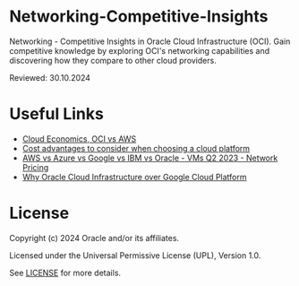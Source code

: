 # Networking-Competitive-Insights 

Networking - Competitive Insights in Oracle Cloud Infrastructure (OCI). Gain competitive knowledge by exploring OCI's networking capabilities and discovering how they compare to other cloud providers.

Reviewed: 30.10.2024

# Useful Links

- [Cloud Economics, OCI vs AWS](https://www.oracle.com/cloud/economics/)
- [Cost advantages to consider when choosing a cloud platform](https://blogs.oracle.com/cloud-infrastructure/post/cost-advantages-to-consider-when-choosing-a-cloud-platform---part-1-pricing-consistency-with-consumption-flexibility)
- [AWS vs Azure vs Google vs IBM vs Oracle - VMs Q2 2023 - Network Pricing ](https://projector.cloud-mercato.com/projects/aws-vs-azure-vs-google-vs-ibm-vs-oracle-vms-q2-2023/network-pricing/graph)
- [Why Oracle Cloud Infrastructure over Google Cloud Platform](https://www.oracle.com/a/ocom/docs/cloud/oci-vs-gcp.pdf)

# License

Copyright (c) 2024 Oracle and/or its affiliates.

Licensed under the Universal Permissive License (UPL), Version 1.0.

See [LICENSE](https://github.com/oracle-devrel/technology-engineering/blob/main/LICENSE) for more details.
